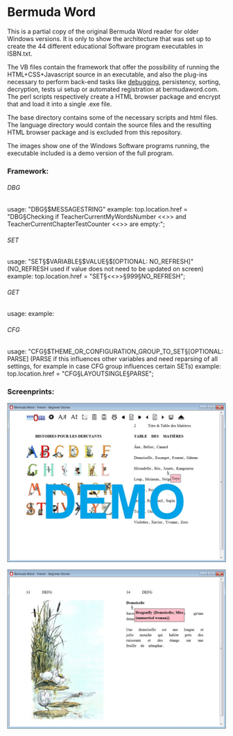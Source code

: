 <h1>Bermuda Word</h1>

This is a partial copy of the original Bermuda Word reader for older Windows versions. It is only to show the architecture that was set up to create the 44 different educational Software program executables in ISBN.txt.

The VB files contain the framework that offer the possibility of running the HTML+CSS+Javascript source in an executable, and also the plug-ins necessary to perform back-end tasks like <a href='README.md#DBG'>debugging</a>, persistency, sorting, decryption, tests ui setup or automated registration at bermudaword.com. The perl scripts respectively create a HTML browser package and encrypt that and load it into a single .exe file.

The base directory contains some of the necessary scripts and html files. The language directory would contain the source files and the resulting HTML browser package and is excluded from this repository.

The images show one of the Windows Software programs running, the executable included is a demo version of the full program.

<h3>Framework:</h3>

<h6 id="DBG">DBG</h6>
usage:
"DBG§$MESSAGESTRING"
example:
top.location.href = "DBG§Checking if TeacherCurrentMyWordsNumber <<<TEACHERCURRENTMYWORDSNUMBER>>> and TeacherCurrentChapterTestCounter <<<TEACHERCURRENTCHAPTERTESTCOUNTER>>> are empty:";

<h6 id="SET">SET</h6>
usage:
"SET§$VARIABLE§$VALUE§$[OPTIONAL: NO_REFRESH]" (NO_REFRESH used if value does not need to be updated on screen)
example:
top.location.href = "SET§<<<TEACHERCURRENT" + "CHAPTERNUMBER>>>§999§NO_REFRESH";

<h6 id="GET">GET</h6>
usage:
example:


<h6 id="CFG">CFG</h6>
usage:
"CFG§$THEME_OR_CONFIGURATION_GROUP_TO_SET§[OPTIONAL: PARSE] (PARSE if this influences other variables and need reparsing of all settings, for example in case CFG group influences certain SETs)
example:
top.location.href = "CFG§LAYOUTSINGLE§PARSE";


<h3>Screenprints:</h3>

<img src="Bermuda-Word-Learn-to-Read-French-Beginners-Stories-Demo.jpg"></img>

<img src="Bermuda-Word-Learn-to-Read-French-Beginners-Stories-Example-Too.jpg"></img>
